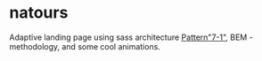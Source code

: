 # natours
Adaptive landing page using sass architecture <a href="https://sass-guidelin.es/#the-7-1-pattern">Pattern"7-1"</a>, BEM
-methodology, and some cool animations.



